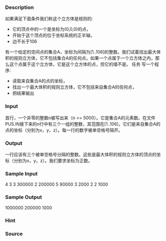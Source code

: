 
### Description
如果满足下面条件我们称这个立方体是规则的: 

- 它的顶点中的一个是坐标为(0,0,0)的点， 
- 开始于这个顶点的位于坐标系统的正半轴， 
- 边不长于106 

有一个给定的空间点的集合A，坐标为间隔为[1..106]的整数。我们试着找出最大体积的规则立方体，它不包括集合A的任何点。如果一个点属于一个立方体之内，那么这个点属于这个立方体，它是这个立方体的点，但它的墙不是。
任务
写一个程序: 

- 读取来自集合A的点的坐标， 
- 找出一个最大体积的规则立方体，它不包括来自集合A的任何点， 
- 把结果输出 

### Input
首行，一个非零的整数n被写出来（n <= 5000）。它是集合A的元素数。在文件PUS.IN接下来的n行中有三个一组的整数，其范围在[1..106]，它们是来自集合A的点的坐标（分别为x，y，z）。每一行的数字被单空格号隔开。
### Output
一行应该有三个被单空格号分隔的整数。这些是最大体积的规则立方体的顶点的坐标（分别为x，y，z）。我们要求坐标为正数。
### Sample Input
4
3 3 300000
2 200000 5
90000 3 2000
2 2 1000

### Sample Output
 
1000000 200000 1000

### Hint

### Source
